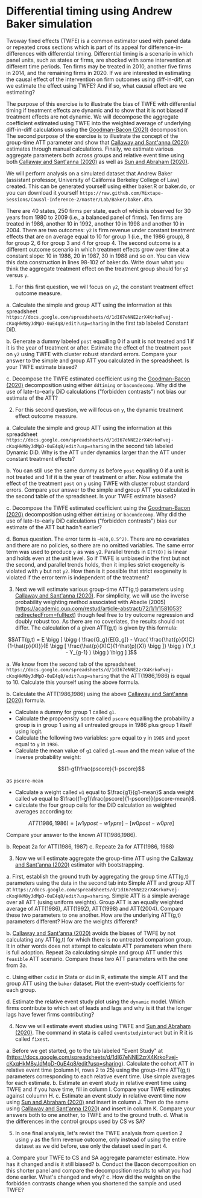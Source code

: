 # Differential timing using Andrew Baker simulation

Twoway fixed effects (TWFE) is a common estimator used with panel data or repeated cross sections which is part of its appeal for difference-in-differences with differential timing.  Differential timing is a scenario in which panel units, such as states or firms, are shocked with some intervention at different time periods.  Ten firms may be treated in 2010, another five firms in 2014, and the remaining firms in 2020.  If we are interested in estimating the causal effect of the intervention on firm outcomes using diff-in-diff, can we estimate the effect using TWFE? And if so, what causal effect are we estimating?

The purpose of this exercise is to illustrate the bias of TWFE with differential timing if treatment effects are dynamic and to show that it is not biased if treatment effects are not dynamic. We will decompose the aggregate coefficient estimated using TWFE into the weighted average of underlying diff-in-diff calculations using the [Goodman-Bacon (2021)](https://www.sciencedirect.com/science/article/abs/pii/S0304407621001445) decomposition. The second purpose of the exercise is to illustrate the concept of the group-time ATT parameter and show that [Callaway and Sant'anna (2020)](https://www.sciencedirect.com/science/article/abs/pii/S0304407620303948?via%3Dihub) estimates through manual calculations. Finally, we estimate various aggregate parameters both across groups and relative event time using both [Callaway and Sant'anna (2020)](https://www.sciencedirect.com/science/article/abs/pii/S0304407620303948?via%3Dihub) as well as [Sun and Abraham (2020)](https://www.sciencedirect.com/science/article/abs/pii/S030440762030378X). 

We will perform analysis on a simulated dataset that Andrew Baker (assistant professor, University of California Berkeley College of Law) created. This can be generated yourself using either baker.R or baker.do, or you can download it yourself `https://raw.github.com/Mixtape-Sessions/Causal-Inference-2/master/Lab/Baker/baker.dta`.

There are 40 states, 250 firms per state, each of which is observed for 30 years from 1980 to 2009 (i.e., a balanced panel of firms). Ten firms are treated in 1986, another 10 in 1992, another 10 in 1998 and another 10 in 2004. There are two outcomes: `y2` is firm revenue under constant treatment effects that are on average equal to 10 for group 1 (i.e., the 1986 group), 8 for group 2, 6 for group 3 and 4 for group 4. The second outcome is a different outcome scenario in which treatment effects grow over time at a constant slope: 10 in 1986, 20 in 1987, 30 in 1988 and so on. You can view this data construction in lines 98-102 of baker.do. Write down what you think the aggregate treatment effect on the treatment group should for `y2` versus `y`. 

1. For this first question, we will focus on `y2`, the constant treatment effect outcome measure. 

a. Calculate the simple and group ATT using the information at this spreadsheet `https://docs.google.com/spreadsheets/d/1dI67eNNE2zrX4KrkoFvej-cKxqHkM8yJdMpD-0uE4q8/edit?usp=sharing` in the first tab labeled Constant DiD.

b. Generate a dummy labeled `post` equalling 0 if a unit is not treated and 1 if it is the year of treatment or after. Estimate the effect of the treatment `post` on `y2` using TWFE with cluster robust standard errors. Compare your answer to the simple and group ATT you calculated in the spreadsheet.  Is your TWFE estimate biased?

c. Decompose the TWFE estimated coefficient using the [Goodman-Bacon (2020)](https://www.sciencedirect.com/science/article/abs/pii/S0304407621001445) decomposition using either `ddtiming` or `bacondecomp`. Why did the use of late-to-early DiD calculations ("forbidden contrasts") not bias our estimate of the ATT?

2. For this second question, we will focus on `y`, the dynamic treatment effect outcome measure.

a. Calculate the simple and group ATT using the information at this spreadsheet `https://docs.google.com/spreadsheets/d/1dI67eNNE2zrX4KrkoFvej-cKxqHkM8yJdMpD-0uE4q8/edit?usp=sharing` in the second tab labeled Dynamic DiD. Why is the ATT under dynamics larger than the ATT under constant treatment effects?

b. You can still use the same dummy as before `post` equalling 0 if a unit is not treated and 1 if it is the year of treatment or after. Now estimate the effect of the treatment `post` on `y` using TWFE with cluster robust standard errors. Compare your answer to the simple and group ATT you calculated in the second table of the spreadsheet.  Is your TWFE estimate biased?

c. Decompose the TWFE estimated coefficient using the [Goodman-Bacon (2020)](https://www.sciencedirect.com/science/article/abs/pii/S0304407621001445) decomposition using either `ddtiming` or `bacondecomp`. Why did the use of late-to-early DiD calculations ("forbidden contrasts") bias our estimate of the ATT but hadn't earlier?

d. Bonus question. The error term is `~N(0,0.5^2)`. There are no covariates and there are no policies, so there are no omitted variables. The same error term was used to produce `y` as was `y2`. Parallel trends in `E[Y(0)]` is linear and holds even at the unit level. So if TWFE is unbiased in the first but not the second, and parallel trends holds, then it implies strict exogeneity is violated with `y` but not `y2`. How then is it possible that strict exogeneity is violated if the error term is independent of the treatment?

3. Next we will estimate various group-time ATT(g,t) parameters using [Callaway and Sant'anna (2020)](https://www.sciencedirect.com/science/article/abs/pii/S0304407620303948?via%3Dihub). For simplicity, we will use the inverse probability weighting method associated with Abadie (2005)(https://academic.oup.com/restud/article-abstract/72/1/1/1581053?redirectedFrom=fulltext) though feel free to try outcome regression and doubly robust too. As there are no coveriates, the results should not differ.  The calculation of a given ATT(g,t) is given by this formula:

$$ATT(g,t) = E \bigg [ \bigg ( \frac{G_g}{E[G_g]} - \frac{ \frac{\hat{p}(X)C}{1-\hat{p}(X)}}{E \bigg [ \frac{\hat{p}(X)C}{1-\hat{p}(X)} \bigg ]} \bigg ) (Y_t - Y_{g-1} ) \bigg ) \bigg ] ]$$

a. We know from the second tab of the spreadsheet `https://docs.google.com/spreadsheets/d/1dI67eNNE2zrX4KrkoFvej-cKxqHkM8yJdMpD-0uE4q8/edit?usp=sharing` that the ATT(1986,1986) is equal to 10. Calculate this yourself using the above formula.

b. Calculate the ATT(1986,1986) using the above [Callaway and Sant'anna (2020)](https://www.sciencedirect.com/science/article/abs/pii/S0304407620303948?via%3Dihub) formula. 

- Calculate a dummy for group 1 called `g1`.
- Calculate the propoensity score called `pscore` equalling the probability a group is in group 1 using all untreated groups in 1986 plus group 1 itself using logit.
- Calculate the following two variables: `ypre` equal to `y` in `1985` and `ypost` equal to `y` in `1986`.
- Calculate the mean value of `g1` called `g1-mean` and the mean value of the inverse probability weight:

$$(1-g1)\frac{pscore}{1-pscore}$$

as `pscore-mean`

- Calculate a weight called `w1` equal to $\frac{g1}{g1-mean}$ anda  weight called `w0` equal to $\frac{(1-g1)\frac{pscore}{1-pscore}}{pscore-mean}$. 
- calculate the four group cells for the DiD calculation as weighted averages according to:

$$ATT(1986,1986) = [w1 ypost - w1 ypre] - [w0 post - w0 pre]$$

Compare your answer to the known ATT(1986,1986). 

b. Repeat 2a for ATT(1986, 1987)
c. Repeate 2a for ATT(1986, 1988)

3. Now we will estimate aggregate the group-time ATT using the [Callaway and Sant'anna (2020)](https://www.sciencedirect.com/science/article/abs/pii/S0304407620303948?via%3Dihub) estimator with bootstrapping. 

a. First, establish the ground truth by aggregating the group time ATT(g,t) parameters using the data in the second tab into Simple ATT and group ATT at `https://docs.google.com/spreadsheets/d/1dI67eNNE2zrX4KrkoFvej-cKxqHkM8yJdMpD-0uE4q8/edit?usp=sharing`. Simple ATT is a simple average over all ATT (using uniform weights). Group ATT is an equally weighted average of ATT(1986), ATT(1992), ATT(1998) and ATT(2004). Compare these two parameters to one another.  How are the underlying ATT(g,t) parameters different?  How are the weights different?

b. [Callaway and Sant'anna (2020)](https://www.sciencedirect.com/science/article/abs/pii/S0304407620303948?via%3Dihub) avoids the biases of TWFE by not calculating any ATT(g,t) for which there is no untreated comparison group.  It in other words does not attempt to calculate ATT parameters when there is full adoption. Repeat 3a calculating simple and group ATT under this `feasible` ATT scenario.  Compare these two ATT parameters with the one from 3a.

c. Using either `csdid` in Stata or `did` in R, estimate the simple ATT and the group ATT using the `baker` dataset.  Plot the event-study coefficients for each group.

d. Estimate the relative event study plot using the `dynamic` model. Which firms contribute to which set of leads and lags and why is it that the longer lags have fewer firms contributing?

4. Now we will estimate event studies using TWFE and [Sun and Abraham (2020)](https://www.sciencedirect.com/science/article/abs/pii/S030440762030378X). The command in stata is called `eventstudyinteract` but in R it is called `fixest`. 

a. Before we get started, go to the tab labeled "Event Study" at (https://docs.google.com/spreadsheets/d/1dI67eNNE2zrX4KrkoFvej-cKxqHkM8yJdMpD-0uE4q8/edit?usp=sharing). Calculate the cohort ATT in relative event time (column H, rows 2 to 25) using the group-time ATT(g,t) parameters corresponding to each relative event time.  Use simple averages for each estimate. 
b. Estimate an event study in relative event time using TWFE and if you have time, fill in column I. Compare your TWFE estimates against coluumn H.
c. Estimate an event study in relative event time now using [Sun and Abraham (2020)](https://www.sciencedirect.com/science/article/abs/pii/S030440762030378X) and insert in column J.  Then do the same using [Callaway and Sant'anna (2020)](https://www.sciencedirect.com/science/article/abs/pii/S0304407620303948?via%3Dihub) and insert in column K. Compare your answers both to one another, to TWFE and to the ground truth.
d. What is the differences in the control groups used by CS vs SA?

5. In one final analysis, let's revisit the TWFE analysis from question 2 using `y` as the firm revenue outcome, only instead of using the entire dataset as we did before, use only the dataset used in part 4. 

a. Compare your TWFE to CS and SA aggregate parameter estimate.  How has it changed and is it still biased?
b. Conduct the Bacon decomposition on this shorter panel and compare the decomposition results to what you had done earlier.  What's changed and why?
c. How did the weights on the forbidden contrasts change when you shortened the sample and used TWFE? 
